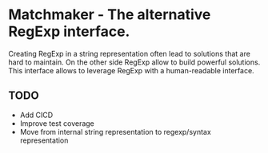 # Matchmaker - The alternative RegExp interface.

Creating RegExp in a string representation often lead to solutions that are hard to maintain. On the other side RegExp allow to build powerful solutions.
This interface allows to leverage RegExp with a human-readable interface.

## TODO
- Add CICD
- Improve test coverage
- Move from internal string representation to regexp/syntax representation
